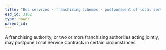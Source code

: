 ```yaml
---
title: "Bus services - franchising schemes - postponement of local service contracts"
esd_id: 3162
type: power
parent_id:  
---
```


A franchising authority, or two or more franchising authorities acting jointly, may postpone Local Service Contracts in certain circumstances.

